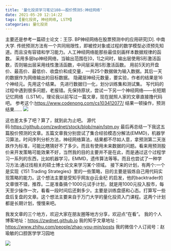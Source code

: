 ```yaml
---
title: '量化投资学习笔记108——股价预测5:神经网络'
date: 2021-05-20 12:14:22
tags: [量化投资, 神经网络, LSTM]
categories: 量化投资
---
```

主要还是参考一篇硕士论文：王莎. BP神经网络在股票预测中的应用研究[D]. 中南大学.
传统预测方法有一个共同局限性，即被控对象或过程的数学模型必须预先知道。而且没有容错和学习能力。人工神经网络能那些最佳刻画样本数据规律的函数。
采用多层bp神经网络，当输出范围在[0，1]之间时，输出层使用S形激活函数，否则输出层采用线性激活函数，中间层采用S形激活函数。
用前5天的开盘价、最高价、最低价、收盘价和成交量，一共25个数据做为输入数据。其后一天的数据作为网络输出的目标数据。
隐藏层神经元数量，要实验，作者的结果是16个神经元。先用这个结果。
先进行数据归一化，划分训练集和测试集。
写代码的过程中遇到很多问题，老报错。先保持原状，尝试一下另一个神经网络——长短期记忆网络（LSTM）。理论我以前写过一篇文章，现在就照人家的文章直接撸代码吧。
参考这个:https://www.codenong.com/cs103412077/
结果一顿操作，预测结果……
![](https://zymblog-1258069789.cos.ap-chengdu.myqcloud.com/blog0178-QTLearn/78/01.png)

这也差太多了吧？算了，就到此为止吧。
源代码:https://github.com/zwdnet/stock/blob/main/lstm.py
最后再总结一下我这五篇股价预测的文章。五篇文章我分别尝试了集合经验模态分解法(EMMD)，机器学习算法，时间序列分析方法，神经网络算法，结果都不尽如人意，拿预测第二天涨跌作为标准，可能比瞎猜好不了多少。而且有使用未来数据的问题。看来用预测股价来开发策略可能效果不好，当然我的目的主要并不是在此，而是通过这个过程学习一系列的东西，比如机器学习，EMMD，遗传算法等等。而且也尝试了一种学习方法:通过找相关的硕士博士论文来学习某个领域。
接下来的计划，有两个:一个是实现《151 Trading Strategies》里的一些策略，目的主要是锻炼自己用代码实现策略的能力。这个想法主要是受知乎网友@云金杞 的启发，他的backtrader的文章很不错，推荐。二是准备搞个1000元试手计划，就是用1000元投入股市，每天至少操作一次，看看一段时间后还剩多少。主要是训练盘感和心态。打算写一些盘后复盘的文章。这个想法主要来自于万门大学的量化投资入门课程。这两个计划都是长期计划，慢慢来吧。




我发文章的三个地方，欢迎大家在朋友圈等地方分享，欢迎点“在看”。
我的个人博客地址：https://zwdnet.github.io
我的知乎文章地址： https://www.zhihu.com/people/zhao-you-min/posts
我的微信个人订阅号：赵瑜敏的口腔医学学习园地








![](https://zymblog-1258069789.cos.ap-chengdu.myqcloud.com/other/wx.jpg)
